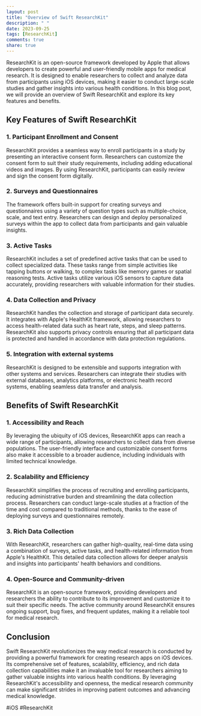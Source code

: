 ```yaml
---
layout: post
title: "Overview of Swift ResearchKit"
description: " "
date: 2023-09-25
tags: [ResearchKit]
comments: true
share: true
---
```


ResearchKit is an open-source framework developed by Apple that allows developers to create powerful and user-friendly mobile apps for medical research. It is designed to enable researchers to collect and analyze data from participants using iOS devices, making it easier to conduct large-scale studies and gather insights into various health conditions. In this blog post, we will provide an overview of Swift ResearchKit and explore its key features and benefits.

## Key Features of Swift ResearchKit

### 1. Participant Enrollment and Consent
ResearchKit provides a seamless way to enroll participants in a study by presenting an interactive consent form. Researchers can customize the consent form to suit their study requirements, including adding educational videos and images. By using ResearchKit, participants can easily review and sign the consent form digitally.

### 2. Surveys and Questionnaires
The framework offers built-in support for creating surveys and questionnaires using a variety of question types such as multiple-choice, scale, and text entry. Researchers can design and deploy personalized surveys within the app to collect data from participants and gain valuable insights.

### 3. Active Tasks
ResearchKit includes a set of predefined active tasks that can be used to collect specialized data. These tasks range from simple activities like tapping buttons or walking, to complex tasks like memory games or spatial reasoning tests. Active tasks utilize various iOS sensors to capture data accurately, providing researchers with valuable information for their studies.

### 4. Data Collection and Privacy
ResearchKit handles the collection and storage of participant data securely. It integrates with Apple's HealthKit framework, allowing researchers to access health-related data such as heart rate, steps, and sleep patterns. ResearchKit also supports privacy controls ensuring that all participant data is protected and handled in accordance with data protection regulations.

### 5. Integration with external systems
ResearchKit is designed to be extensible and supports integration with other systems and services. Researchers can integrate their studies with external databases, analytics platforms, or electronic health record systems, enabling seamless data transfer and analysis.

## Benefits of Swift ResearchKit

### 1. Accessibility and Reach
By leveraging the ubiquity of iOS devices, ResearchKit apps can reach a wide range of participants, allowing researchers to collect data from diverse populations. The user-friendly interface and customizable consent forms also make it accessible to a broader audience, including individuals with limited technical knowledge.

### 2. Scalability and Efficiency
ResearchKit simplifies the process of recruiting and enrolling participants, reducing administrative burden and streamlining the data collection process. Researchers can conduct large-scale studies at a fraction of the time and cost compared to traditional methods, thanks to the ease of deploying surveys and questionnaires remotely.

### 3. Rich Data Collection
With ResearchKit, researchers can gather high-quality, real-time data using a combination of surveys, active tasks, and health-related information from Apple's HealthKit. This detailed data collection allows for deeper analysis and insights into participants' health behaviors and conditions.

### 4. Open-Source and Community-driven
ResearchKit is an open-source framework, providing developers and researchers the ability to contribute to its improvement and customize it to suit their specific needs. The active community around ResearchKit ensures ongoing support, bug fixes, and frequent updates, making it a reliable tool for medical research.

## Conclusion
Swift ResearchKit revolutionizes the way medical research is conducted by providing a powerful framework for creating research apps on iOS devices. Its comprehensive set of features, scalability, efficiency, and rich data collection capabilities make it an invaluable tool for researchers aiming to gather valuable insights into various health conditions. By leveraging ResearchKit's accessibility and openness, the medical research community can make significant strides in improving patient outcomes and advancing medical knowledge.

#iOS #ResearchKit